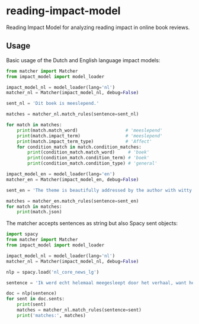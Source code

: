 # reading-impact-model
Reading Impact Model for analyzing reading impact in online book reviews.

## Usage

Basic usage of the Dutch and English language impact models:
```python
from matcher import Matcher
from impact_model import model_loader

impact_model_nl = model_loader(lang='nl')
matcher_nl = Matcher(impact_model_nl, debug=False)

sent_nl = 'Dit boek is meeslepend.'

matches = matcher_nl.match_rules(sentence=sent_nl)

for match in matches:
    print(match.match_word)                  # 'meeslepend'
    print(match.impact_term)                 # 'meeslepend'
    print(match.impact_term_type)            # 'Affect'
    for condition_match in match.condition_matches:
        print(condition_match.match_word)     # 'boek'
        print(condition_match.condition_term) # 'boek'
        print(condition_match.condition_type) # 'general'

impact_model_en = model_loader(lang='en')
matcher_en = Matcher(impact_model_en, debug=False)

sent_en = 'The theme is beautifully addressed by the author with witty banter.'

matches = matcher_en.match_rules(sentence=sent_en)
for match in matches:
    print(match.json)

```


The matcher accepts sentences as string but also Spacy sent objects:
```python
import spacy
from matcher import Matcher
from impact_model import model_loader

impact_model_nl = model_loader(lang='nl')
matcher_nl = Matcher(impact_model_nl, debug=False)

nlp = spacy.load('nl_core_news_lg')

sentence = 'Ik werd echt helemaal meegesleept door het verhaal, want het was erg meeslepend zodat ik me liet meeslepen.'

doc = nlp(sentence)
for sent in doc.sents:
    print(sent)
    matches = matcher_nl.match_rules(sentence=sent)
    print('matches:', matches)
```
